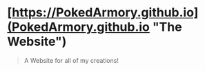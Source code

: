 # [https://PokedArmory.github.io](PokedArmory.github.io "The Website")
> A Website for all of my creations!
